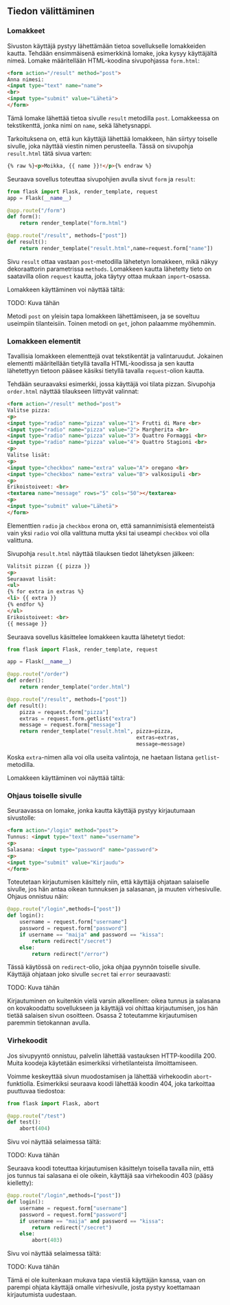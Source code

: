 ## Tiedon välittäminen

### Lomakkeet

Sivuston käyttäjä pystyy lähettämään tietoa sovellukselle lomakkeiden kautta. Tehdään ensimmäisenä esimerkkinä lomake, joka kysyy käyttäjältä nimeä. Lomake määritellään HTML-koodina sivupohjassa `form.html`:

```html
<form action="/result" method="post">
Anna nimesi:
<input type="text" name="name">
<br>
<input type="submit" value="Lähetä">
</form>
```

Tämä lomake lähettää tietoa sivulle `result` metodilla `post`. Lomakkeessa on tekstikenttä, jonka nimi on `name`, sekä lähetysnappi.

Tarkoituksena on, että kun käyttäjä lähettää lomakkeen, hän siirtyy toiselle sivulle, joka näyttää viestin nimen perusteella. Tässä on sivupohja `result.html` tätä sivua varten:

```html
{% raw %}<p>Moikka, {{ name }}!</p>{% endraw %}
```

Seuraava sovellus toteuttaa sivupohjien avulla sivut `form` ja `result`:

```python
from flask import Flask, render_template, request
app = Flask(__name__)

@app.route("/form")
def form():
    return render_template("form.html")

@app.route("/result", methods=["post"])
def result():
    return render_template("result.html",name=request.form["name"])
```

Sivu `result` ottaa vastaan `post`-metodilla lähetetyn lomakkeen, mikä näkyy dekoraattorin parametrissa `methods`. Lomakkeen kautta lähetetty tieto on saatavilla olion `request` kautta, joka täytyy ottaa mukaan `import`-osassa.

Lomakkeen käyttäminen voi näyttää tältä:

TODO: Kuva tähän

Metodi `post` on yleisin tapa lomakkeen lähettämiseen, ja se soveltuu useimpiin tilanteisiin. Toinen metodi on `get`, johon palaamme myöhemmin.

### Lomakkeen elementit

Tavallisia lomakkeen elementtejä ovat tekstikentät ja valintaruudut. Jokainen elementti määritellään tietyllä tavalla HTML-koodissa ja sen kautta lähetettyyn tietoon pääsee käsiksi tietyllä tavalla `request`-olion kautta.

Tehdään seuraavaksi esimerkki, jossa käyttäjä voi tilata pizzan. Sivupohja `order.html` näyttää tilaukseen liittyvät valinnat:

```html
<form action="/result" method="post">
Valitse pizza:
<p>
<input type="radio" name="pizza" value="1"> Frutti di Mare <br>
<input type="radio" name="pizza" value="2"> Margherita <br>
<input type="radio" name="pizza" value="3"> Quattro Formaggi <br>
<input type="radio" name="pizza" value="4"> Quattro Stagioni <br>
<p>
Valitse lisät:
<p>
<input type="checkbox" name="extra" value="A"> oregano <br>
<input type="checkbox" name="extra" value="B"> valkosipuli <br>
<p>
Erikoistoiveet: <br>
<textarea name="message" rows="5" cols="50"></textarea>
<p>
<input type="submit" value="Lähetä">
</form>
```

Elementtien `radio` ja `checkbox` erona on, että samannimisistä elementeistä vain yksi `radio` voi olla valittuna mutta yksi tai useampi `checkbox` voi olla valittuna.

Sivupohja `result.html` näyttää tilauksen tiedot lähetyksen jälkeen:

```html
Valitsit pizzan {{ pizza }}
<p>
Seuraavat lisät:
<ul>
{% for extra in extras %}
<li> {{ extra }}
{% endfor %}
</ul>
Erikoistoiveet: <br>
{{ message }}
```

Seuraava sovellus käsittelee lomakkeen kautta lähetetyt tiedot:

```python
from flask import Flask, render_template, request

app = Flask(__name__)

@app.route("/order")
def order():
    return render_template("order.html")

@app.route("/result", methods=["post"])
def result():
    pizza = request.form["pizza"]
    extras = request.form.getlist("extra")
    message = request.form["message"]
    return render_template("result.html", pizza=pizza,
                                          extras=extras,
                                          message=message)
```

Koska `extra`-nimen alla voi olla useita valintoja, ne haetaan listana `getlist`-metodilla.

Lomakkeen käyttäminen voi näyttää tältä:

### Ohjaus toiselle sivulle

Seuraavassa on lomake, jonka kautta käyttäjä pystyy kirjautumaan sivustolle:

```html
<form action="/login" method="post">
Tunnus: <input type="text" name="username">
<p>
Salasana: <input type="password" name="password">
<p>
<input type="submit" value="Kirjaudu">
</form>
```

Toteutetaan kirjautumisen käsittely niin, että käyttäjä ohjataan salaiselle sivulle, jos hän antaa oikean tunnuksen ja salasanan, ja muuten virhesivulle. Ohjaus onnistuu näin:

```python
@app.route("/login",methods=["post"])
def login():
    username = request.form["username"]
    password = request.form["password"]
    if username == "maija" and password == "kissa":
        return redirect("/secret")
    else:
        return redirect("/error")
```

Tässä käytössä on `redirect`-olio, joka ohjaa pyynnön toiselle sivulle. Käyttäjä ohjataan joko sivulle `secret` tai `error` seuraavasti:

TODO: Kuva tähän

Kirjautuminen on kuitenkin vielä varsin alkeellinen: oikea tunnus ja salasana on kovakoodattu sovellukseen ja käyttäjä voi ohittaa kirjautumisen, jos hän tietää salaisen sivun osoitteen. Osassa 2 toteutamme kirjautumisen paremmin tietokannan avulla.

### Virhekoodit

Jos sivupyyntö onnistuu, palvelin lähettää vastauksen HTTP-koodilla 200. Muita koodeja käytetään esimerkiksi virhetilanteista ilmoittamiseen.

Voimme keskeyttää sivun muodostamisen ja lähettää virhekoodin `abort`-funktiolla. Esimerkiksi seuraava koodi lähettää koodin 404, joka tarkoittaa puuttuvaa tiedostoa:

```python
from flask import Flask, abort
```

```python
@app.route("/test")
def test():
    abort(404)
```

Sivu voi näyttää selaimessa tältä:

TODO: Kuva tähän

Seuraava koodi toteuttaa kirjautumisen käsittelyn toisella tavalla niin, että jos tunnus tai salasana ei ole oikein, käyttäjä saa virhekoodin 403 (pääsy kielletty):

```python
@app.route("/login",methods=["post"])
def login():
    username = request.form["username"]
    password = request.form["password"]
    if username == "maija" and password == "kissa":
        return redirect("/secret")
    else:
        abort(403)
```

Sivu voi näyttää selaimessa tältä:

TODO: Kuva tähän

Tämä ei ole kuitenkaan mukava tapa viestiä käyttäjän kanssa, vaan on parempi ohjata käyttäjä omalle virhesivulle, josta pystyy koettamaan kirjautumista uudestaan.